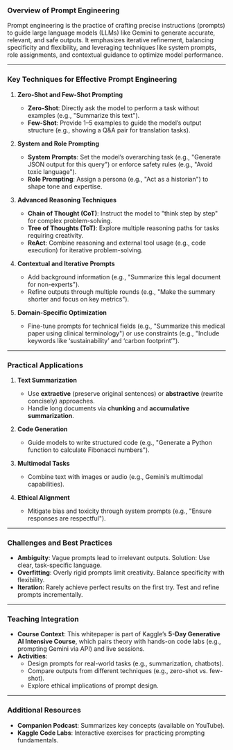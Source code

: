 
### **Overview of Prompt Engineering**  
Prompt engineering is the practice of crafting precise instructions (prompts) to guide large language models (LLMs) like Gemini to generate accurate, relevant, and safe outputs. It emphasizes iterative refinement, balancing specificity and flexibility, and leveraging techniques like system prompts, role assignments, and contextual guidance to optimize model performance.

---

### **Key Techniques for Effective Prompt Engineering**  
1. **Zero-Shot and Few-Shot Prompting**  
   - **Zero-Shot**: Directly ask the model to perform a task without examples (e.g., "Summarize this text").  
   - **Few-Shot**: Provide 1–5 examples to guide the model’s output structure (e.g., showing a Q&A pair for translation tasks).  

2. **System and Role Prompting**  
   - **System Prompts**: Set the model’s overarching task (e.g., "Generate JSON output for this query") or enforce safety rules (e.g., "Avoid toxic language").  
   - **Role Prompting**: Assign a persona (e.g., "Act as a historian") to shape tone and expertise.  

3. **Advanced Reasoning Techniques**  
   - **Chain of Thought (CoT)**: Instruct the model to "think step by step" for complex problem-solving.  
   - **Tree of Thoughts (ToT)**: Explore multiple reasoning paths for tasks requiring creativity.  
   - **ReAct**: Combine reasoning and external tool usage (e.g., code execution) for iterative problem-solving.  

4. **Contextual and Iterative Prompts**  
   - Add background information (e.g., "Summarize this legal document for non-experts").  
   - Refine outputs through multiple rounds (e.g., "Make the summary shorter and focus on key metrics").  

5. **Domain-Specific Optimization**  
   - Fine-tune prompts for technical fields (e.g., "Summarize this medical paper using clinical terminology") or use constraints (e.g., "Include keywords like ‘sustainability’ and ‘carbon footprint’").  

---

### **Practical Applications**  
1. **Text Summarization**  
   - Use **extractive** (preserve original sentences) or **abstractive** (rewrite concisely) approaches.  
   - Handle long documents via **chunking** and **accumulative summarization**.  

2. **Code Generation**  
   - Guide models to write structured code (e.g., "Generate a Python function to calculate Fibonacci numbers").  

3. **Multimodal Tasks**  
   - Combine text with images or audio (e.g., Gemini’s multimodal capabilities).  

4. **Ethical Alignment**  
   - Mitigate bias and toxicity through system prompts (e.g., "Ensure responses are respectful").  

---

### **Challenges and Best Practices**  
- **Ambiguity**: Vague prompts lead to irrelevant outputs. Solution: Use clear, task-specific language.  
- **Overfitting**: Overly rigid prompts limit creativity. Balance specificity with flexibility.  
- **Iteration**: Rarely achieve perfect results on the first try. Test and refine prompts incrementally.  

---

### **Teaching Integration**  
- **Course Context**: This whitepaper is part of Kaggle’s **5-Day Generative AI Intensive Course**, which pairs theory with hands-on code labs (e.g., prompting Gemini via API) and live sessions.  
- **Activities**:  
  - Design prompts for real-world tasks (e.g., summarization, chatbots).  
  - Compare outputs from different techniques (e.g., zero-shot vs. few-shot).  
  - Explore ethical implications of prompt design.  

---

### **Additional Resources**  
- **Companion Podcast**: Summarizes key concepts (available on YouTube).  
- **Kaggle Code Labs**: Interactive exercises for practicing prompting fundamentals.  

